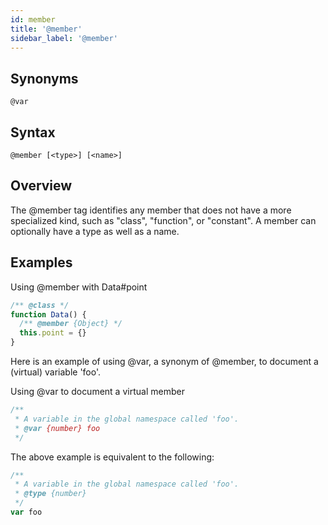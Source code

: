 ```yaml
---
id: member
title: '@member'
sidebar_label: '@member'
---
```


## Synonyms

`@var`

## Syntax

`@member [<type>] [<name>]`

## Overview

The @member tag identifies any member that does not have a more specialized kind, such as "class", "function", or "constant". A member can optionally have a type as well as a name.

## Examples

Using @member with Data#point

```js
/** @class */
function Data() {
  /** @member {Object} */
  this.point = {}
}
```

Here is an example of using @var, a synonym of @member, to document a (virtual) variable 'foo'.

Using @var to document a virtual member

```js
/**
 * A variable in the global namespace called 'foo'.
 * @var {number} foo
 */
```

The above example is equivalent to the following:

```js
/**
 * A variable in the global namespace called 'foo'.
 * @type {number}
 */
var foo
```

